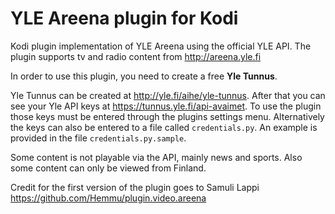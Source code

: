 YLE Areena plugin for Kodi
===

Kodi plugin implementation of YLE Areena using the official YLE API. The plugin supports tv and
radio content from <http://areena.yle.fi>

In order to use this plugin, you need to create a free **Yle Tunnus**.

Yle Tunnus can be created at <http://yle.fi/aihe/yle-tunnus>. After that you can see
your Yle API keys at <https://tunnus.yle.fi/api-avaimet>. To use the plugin those keys
must be entered through the plugins settings menu. Alternatively the keys can also be entered
to a file called `credentials.py`. An example is provided in the file `credentials.py.sample`.

Some content is not playable via the API, mainly news and sports. Also some content can only
be viewed from Finland.

Credit for the first version of the plugin goes to Samuli Lappi
<https://github.com/Hemmu/plugin.video.areena>
